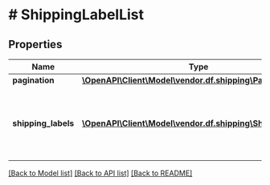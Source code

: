 # # ShippingLabelList

## Properties

Name | Type | Description | Notes
------------ | ------------- | ------------- | -------------
**pagination** | [**\OpenAPI\Client\Model\vendor.df.shipping\Pagination**](Pagination.md) |  | [optional]
**shipping_labels** | [**\OpenAPI\Client\Model\vendor.df.shipping\ShippingLabel[]**](ShippingLabel.md) | An array containing the details of the generated shipping labels. | [optional]

[[Back to Model list]](../../README.md#models) [[Back to API list]](../../README.md#endpoints) [[Back to README]](../../README.md)

